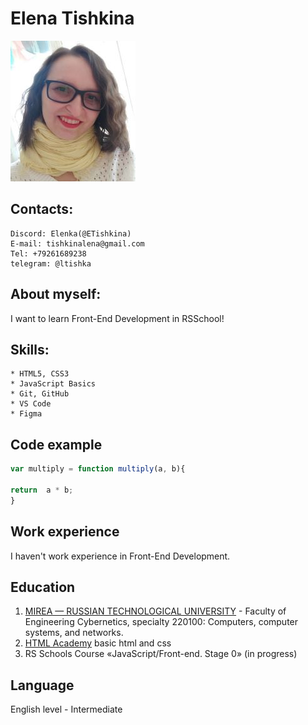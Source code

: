 # Elena Tishkina
![Elena's photo](img/elena.jpg)

## Contacts:

    Discord: Elenka(@ETishkina)
    E-mail: tishkinalena@gmail.com
    Tel: +79261689238
    telegram: @ltishka

## About myself:

I want to learn Front-End Development in RSSchool!  

## Skills:

    * HTML5, CSS3
    * JavaScript Basics
    * Git, GitHub
    * VS Code
    * Figma


## Code example
```javascript
var multiply = function multiply(a, b){

return  a * b;
}
```

## Work experience

I haven't work experience in Front-End Development.

## Education

1. [MIREA — RUSSIAN TECHNOLOGICAL UNIVERSITY](https://english.mirea.ru/) - Faculty of Engineering Cybernetics, specialty 220100: Computers, computer systems, and networks.
2. [HTML Academy](https://htmlacademy.ru/) basic html and css
3. RS Schools Course «JavaScript/Front-end. Stage 0» (in progress)

## Language

English level - Intermediate